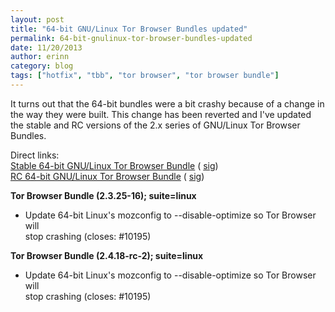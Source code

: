 ```yaml
---
layout: post
title: "64-bit GNU/Linux Tor Browser Bundles updated"
permalink: 64-bit-gnulinux-tor-browser-bundles-updated
date: 11/20/2013
author: erinn
category: blog
tags: ["hotfix", "tbb", "tor browser", "tor browser bundle"]
---
```


It turns out that the 64-bit bundles were a bit crashy because of a change in the way they were built. This change has been reverted and I've updated the stable and RC versions of the 2.x series of GNU/Linux Tor Browser Bundles.

Direct links:  
 [Stable 64-bit GNU/Linux Tor Browser Bundle](https://www.torproject.org/dist/torbrowser/linux/tor-browser-gnu-linux-x86_64-2.3.25-16-dev-en-US.tar.gz) ( [sig](https://www.torproject.org/dist/torbrowser/linux/tor-browser-gnu-linux-x86_64-2.3.25-16-dev-en-US.tar.gz.asc))  
 [RC 64-bit GNU/Linux Tor Browser Bundle](https://www.torproject.org/dist/torbrowser/linux/tor-browser-gnu-linux-x86_64-2.4.18-rc-2-dev-en-US.tar.gz) ( [sig](https://www.torproject.org/dist/torbrowser/linux/tor-browser-gnu-linux-x86_64-2.4.18-rc-2-dev-en-US.tar.gz.asc))

**Tor Browser Bundle (2.3.25-16); suite=linux**

- Update 64-bit Linux's mozconfig to --disable-optimize so Tor Browser will  
 stop crashing (closes: #10195)

**Tor Browser Bundle (2.4.18-rc-2); suite=linux**

- Update 64-bit Linux's mozconfig to --disable-optimize so Tor Browser will  
 stop crashing (closes: #10195)

